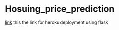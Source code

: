 # Hosuing_price_prediction
[link](https://regression-house.herokuapp.com/)
this the link for heroku deployment using flask
